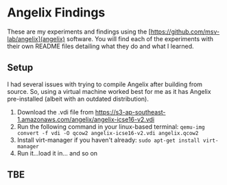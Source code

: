 # Angelix Findings
These are my experiments and findings using the [https://github.com/msv-lab/angelix](angelix) software.
You will find each of the experiments with their own README files detailing what they do and what I learned.

## Setup ##
I had several issues with trying to compile Angelix after building from source. So, using a virtual machine worked best for me as it has Angelix pre-installed (albeit with an outdated distribution).

1. Download the .vdi file from https://s3-ap-southeast-1.amazonaws.com/angelix/angelix-icse16-v2.vdi
2. Run the following command in your linux-based terminal: `qemu-img convert -f vdi -O qcow2 angelix-icse16-v2.vdi angelix.qcow2`
3. Install virt-manager if you haven't already: `sudo apt-get install virt-manager`
4. Run it...load it in... and so on

## TBE ##
